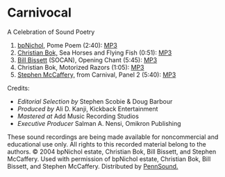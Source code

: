 Carnivocal
==========

A Celebration of Sound Poetry

1.  [bpNichol](http://writing.upenn.edu/pennsound/x/Nichol.html), Pome Poem (2:40): [MP3](http://media.sas.upenn.edu/pennsound/authors/bpNichol/bpNichol_Pome-Poem_Carnivocal_1999.mp3)
2.  [Christian Bok,](Bok.html) Sea Horses and Flying Fish (0:51): [MP3](http://media.sas.upenn.edu/pennsound/authors/Bok/Carnivocal/Bok-Christian_02_Sea-Horses-And-Flying-Fish_Carnivocal_1999.mp3)
3.  [Bill Bissett](http://writing.upenn.edu/pennsound/x/bissett.html) (SOCAN), Opening Chant (5:45): [MP3](http://media.sas.upenn.edu/pennsound/authors/Bissett/Bissett-Bill_Opening-Chant_Carnivocal_1999.mp3)
4.  Christian Bok, Motorized Razors (1:05): [MP3](http://media.sas.upenn.edu/pennsound/authors/Bok/Carnivocal/Bok-Christian_18_Motorized-Razors_Carnivocal_1999.mp3)
5.  [Stephen McCaffery,](McCaffery.html) from Carnival, Panel 2 (5:40): [MP3](http://media.sas.upenn.edu/pennsound/authors/McCaffery/McCaffery-Steve_Carnival-Panel-2_Carnivocal_1999.mp3)

Credits:

-   *Editorial Selection by* Stephen Scobie & Doug Barbour
-   *Produced by* Ali D. Kanji, Kickback Entertainment
-   *Mastered at* Add Music Recording Studios
-   *Executive Producer* Salman A. Nensi, Omikron Publishing

These sound recordings are being made available for noncommercial and educational
use only. All rights to this recorded material belong to the authors. © 2004 bpNichol estate,
Christian Bok, Bill Bissett, and Stephen McCaffery. Used with permission of bpNichol estate, Christian Bok, Bill Bissett, and Stephen McCaffery.
Distributed by [PennSound.](../index.html)
